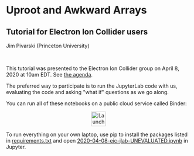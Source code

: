 # Uproot and Awkward Arrays

## Tutorial for Electron Ion Collider users

Jim Pivarski (Princeton University)

<br>

This tutorial was presented to the Electron Ion Collider group on April 8, 2020 at 10am EDT. See [the agenda](https://indico.bnl.gov/event/8242/).

The preferred way to participate is to run the JupyterLab code with us, evaluating the code and asking "what if" questions as we go along.

You can run all of these notebooks on a public cloud service called Binder:

<p align="center">
  <a href="https://mybinder.org/v2/gh/jpivarski/2020-04-08-eic-jlab/1.0?urlpath=lab/tree/2020-04-08-eic-jlab-UNEVALUATED.ipynb">
    <img src="https://mybinder.org/badge_logo.svg" alt="Launch Binder" height="40">
  </a>
</p>

To run everything on your own laptop, use pip to install the packages listed in [requirements.txt](requirements.txt) and open [2020-04-08-eic-jlab-UNEVALUATED.ipynb](2020-04-08-eic-jlab-UNEVALUATED.ipynb) in Jupyter.
